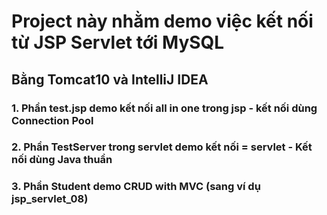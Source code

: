 # Project này nhằm demo việc kết nối từ JSP Servlet tới MySQL
## Bằng Tomcat10 và IntelliJ IDEA

### 1. Phần test.jsp demo kết nối all in one trong jsp - kết nối dùng Connection Pool
### 2. Phần TestServer trong servlet demo kết nối = servlet - Kết nối dùng Java thuần
### 3. Phần Student demo CRUD with MVC (sang ví dụ jsp_servlet_08)